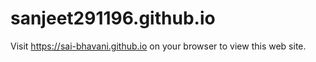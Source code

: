# sanjeet291196.github.io

Visit <a  href=https://sai-bhavani.github.io>https://sai-bhavani.github.io</a> on your browser to view this web site.
